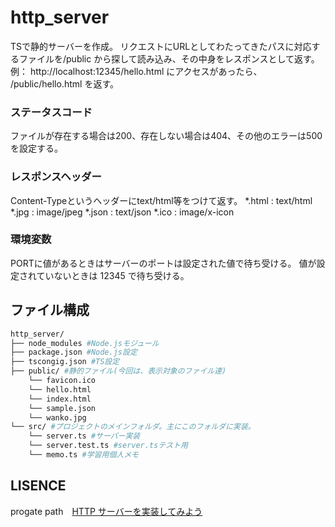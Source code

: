 # http_server
TSで静的サーバーを作成。
リクエストにURLとしてわたってきたパスに対応するファイルを/public から探して読み込み、その中身をレスポンスとして返す。
例： http://localhost:12345/hello.html にアクセスがあったら、 /public/hello.html を返す。

### ステータスコード
ファイルが存在する場合は200、存在しない場合は404、その他のエラーは500を設定する。
### レスポンスヘッダー
Content-Typeというヘッダーにtext/html等をつけて返す。
*.html : text/html
*.jpg : image/jpeg
*.json : text/json
*.ico : image/x-icon
### 環境変数
PORTに値があるときはサーバーのポートは設定された値で待ち受ける。
値が設定されていないときは 12345 で待ち受ける。

## ファイル構成
```bash
http_server/
├── node_modules #Node.jsモジュール
├── package.json #Node.js設定
├── tscongig.json #TS設定
├── public/ #静的ファイル(今回は、表示対象のファイル達)
    └── favicon.ico
    └── hello.html
    └── index.html
    └── sample.json
    └── wanko.jpg
└── src/ #プロジェクトのメインフォルダ。主にこのフォルダに実装。
    └── server.ts #サーバー実装
    └── server.test.ts #server.tsテスト用
    └── memo.ts #学習用個人メモ
```

## LISENCE
progate path　[HTTP サーバーを実装してみよう](https://app.path.progate.com/tasks/uHxzYanXCbnpdEOcwD3oN/pages/overview)
